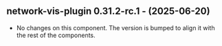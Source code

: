  ## network-vis-plugin 0.31.2-rc.1 - (2025-06-20)
  
  * No changes on this component. The version is bumped to align it
    with the rest of the components.
